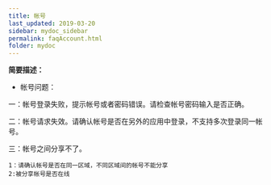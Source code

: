 ```yaml
---
title: 帐号
last_updated: 2019-03-20
sidebar: mydoc_sidebar
permalink: faqAccount.html
folder: mydoc
---
```


    
**简要描述：** 

- 帐号问题：

一：帐号登录失败，提示帐号或者密码错误。请检查帐号密码输入是否正确。

二：帐号请求失效。请确认帐号是否在另外的应用中登录，不支持多次登录同一帐号。

三：帐号之间分享不了。

```
1：请确认帐号是否在同一区域，不同区域间的帐号不能分享
2:被分享帐号是否在线
```



